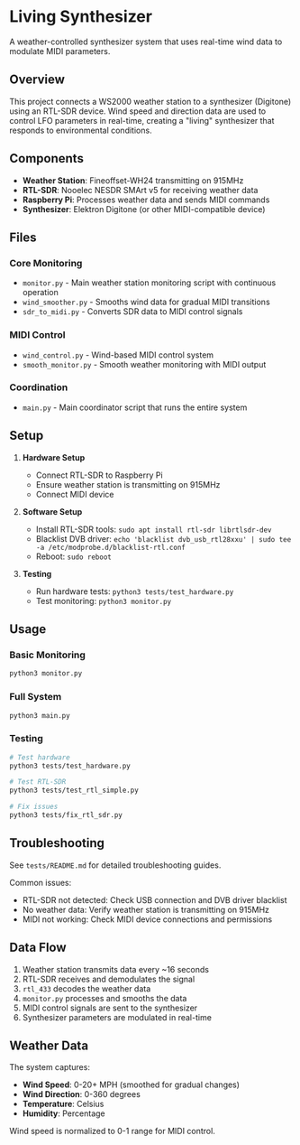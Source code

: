 # Living Synthesizer

A weather-controlled synthesizer system that uses real-time wind data to modulate MIDI parameters.

## Overview

This project connects a WS2000 weather station to a synthesizer (Digitone) using an RTL-SDR device. Wind speed and direction data are used to control LFO parameters in real-time, creating a "living" synthesizer that responds to environmental conditions.

## Components

- **Weather Station**: Fineoffset-WH24 transmitting on 915MHz
- **RTL-SDR**: Nooelec NESDR SMArt v5 for receiving weather data
- **Raspberry Pi**: Processes weather data and sends MIDI commands
- **Synthesizer**: Elektron Digitone (or other MIDI-compatible device)

## Files

### Core Monitoring
- `monitor.py` - Main weather station monitoring script with continuous operation
- `wind_smoother.py` - Smooths wind data for gradual MIDI transitions
- `sdr_to_midi.py` - Converts SDR data to MIDI control signals

### MIDI Control
- `wind_control.py` - Wind-based MIDI control system
- `smooth_monitor.py` - Smooth weather monitoring with MIDI output

### Coordination
- `main.py` - Main coordinator script that runs the entire system

## Setup

1. **Hardware Setup**
   - Connect RTL-SDR to Raspberry Pi
   - Ensure weather station is transmitting on 915MHz
   - Connect MIDI device

2. **Software Setup**
   - Install RTL-SDR tools: `sudo apt install rtl-sdr librtlsdr-dev`
   - Blacklist DVB driver: `echo 'blacklist dvb_usb_rtl28xxu' | sudo tee -a /etc/modprobe.d/blacklist-rtl.conf`
   - Reboot: `sudo reboot`

3. **Testing**
   - Run hardware tests: `python3 tests/test_hardware.py`
   - Test monitoring: `python3 monitor.py`

## Usage

### Basic Monitoring
```bash
python3 monitor.py
```

### Full System
```bash
python3 main.py
```

### Testing
```bash
# Test hardware
python3 tests/test_hardware.py

# Test RTL-SDR
python3 tests/test_rtl_simple.py

# Fix issues
python3 tests/fix_rtl_sdr.py
```

## Troubleshooting

See `tests/README.md` for detailed troubleshooting guides.

Common issues:
- RTL-SDR not detected: Check USB connection and DVB driver blacklist
- No weather data: Verify weather station is transmitting on 915MHz
- MIDI not working: Check MIDI device connections and permissions

## Data Flow

1. Weather station transmits data every ~16 seconds
2. RTL-SDR receives and demodulates the signal
3. `rtl_433` decodes the weather data
4. `monitor.py` processes and smooths the data
5. MIDI control signals are sent to the synthesizer
6. Synthesizer parameters are modulated in real-time

## Weather Data

The system captures:
- **Wind Speed**: 0-20+ MPH (smoothed for gradual changes)
- **Wind Direction**: 0-360 degrees
- **Temperature**: Celsius
- **Humidity**: Percentage

Wind speed is normalized to 0-1 range for MIDI control.
